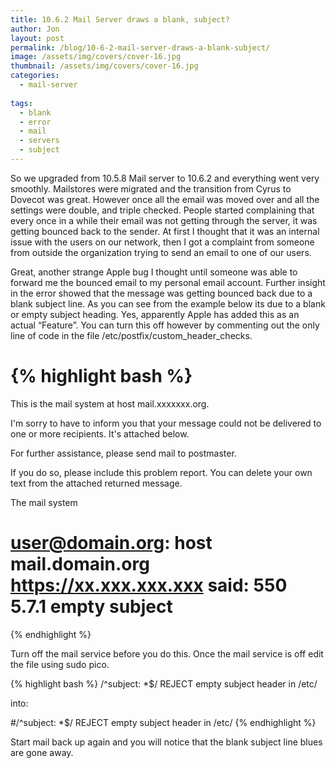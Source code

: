 ```yaml
---
title: 10.6.2 Mail Server draws a blank, subject?
author: Jon
layout: post
permalink: /blog/10-6-2-mail-server-draws-a-blank-subject/
image: /assets/img/covers/cover-16.jpg
thumbnail: /assets/img/covers/cover-16.jpg
categories:
  - mail-server
  
tags:
  - blank
  - error
  - mail
  - servers
  - subject
---
```

So we upgraded from 10.5.8 Mail server to 10.6.2 and everything went very smoothly. Mailstores were migrated and the transition from Cyrus to Dovecot was great. However once all the email was moved over and all the settings were double, and triple checked. People started complaining that every once in a while their email was not getting through the server, it was getting bounced back to the sender. At first I thought that it was an internal issue with the users on our network, then I got a complaint from someone from outside the organization trying to send an email to one of our users.

Great, another strange Apple bug I thought until someone was able to forward me the bounced email to my personal email account. Further insight in the error showed that the message was getting bounced back due to a blank subject line. As you can see from the example below its due to a blank or empty subject heading. Yes, apparently Apple has added this as an actual &#8220;Feature&#8221;. You can turn this off however by commenting out the only line of code in the file /etc/postfix/custom\_header\_checks.

{% highlight bash %}
=====================================
This is the mail system at host mail.xxxxxxx.org.

I'm sorry to have to inform you that your message could not
be delivered to one or more recipients. It's attached below.

For further assistance, please send mail to postmaster.

If you do so, please include this problem report. You can
delete your own text from the attached returned message.

The mail system

<user@domain.org>: host
mail.domain.org https://xx.xxx.xxx.xxx said: 550 5.7.1 empty subject
=====================================
{% endhighlight %}

Turn off the mail service before you do this. Once the mail service is off edit the file using sudo pico. 

{% highlight bash %}
/^subject: *$/ REJECT empty subject header in /etc/

into:

#/^subject: *$/ REJECT empty subject header in /etc/
{% endhighlight %}

Start mail back up again and you will notice that the blank subject line blues are gone away.

